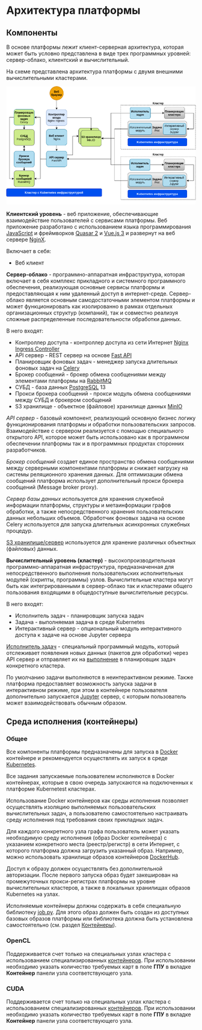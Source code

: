 # Архитектура платформы

## Компоненты

В основе платформы лежит клиент-серверная архитектура, которая может быть условно представлена в виде трех программных уровней: сервер-облако, клиентский и вычислительный.

На схеме представлена архитектура платформы с двумя внешними вычислительными кластерами.

![Архитектура](./images/components_ru.png)

**Клиентский уровень** - веб приложение, обеспечивающие взаимодействие пользователей с сервисами платформы. Веб приложение разработано с использованием языка программирования [JavaScript](https://www.javascript.com/) и фреймворков [Quasar 2](https://quasar.dev/) и [Vue.js 3](https://v3.vuejs.org/) и развернут на веб сервере [NginX](https://nginx.org/en/).

Включает в себя:

- Веб клиент

**Сервер-облако** - программно-аппаратная инфраструктура, которая включает в себя комплекс прикладного и системного программного обеспечения, реализующая основные сервисы платформы и предоставляющая к ним удаленный доступ в интернет-среде. Сервер-облако является основным самодостаточными элементом платформы и может функционировать как изолированно в рамках отдельных организационных структур (компаний), так и совместно реализуя сложные распределенные последовательности обработки данных.

В него входят:

- Контроллер доступа - контроллер доступа из сети Интернет [Nginx Ingress Controller](https://kubernetes.github.io/ingress-nginx/)
- API сервер - REST сервер на основе [Fast API](https://fastapi.tiangolo.com/)
- Планировщик фоновых задач - менеджер запуска длительных фоновых задач на [Celery](https://docs.celeryproject.org/)
- Брокер сообщений - брокер обмена сообщениями между элементами платформы на [RabbitMQ](https://www.rabbitmq.com/)
- СУБД - база данных [PostgreSQL](https://www.postgresql.org/) 13
- Прокси брокера сообщений - прокси модуль обмена сообщениями между СУБД и брокером сообщений
- S3 хранилище - объектное (файловое) хранилище данных [MinIO](https://min.io)

_API сервер_ - базовый компонент, реализующий основную бизнес логику функционирования платформы и обработки пользовательских запросов. Взаимодействие с сервером реализуется с помощью специального открытого API, которое может быть использовано как в программном обеспечении платформы так и в программных продуктах сторонних разработчиков.

_Брокер сообщений_ создает единое пространство обмена сообщениями между серверными компонентами платформы и снижает нагрузку на системы реляционного хранения данных. Для оптимизации обмена сообщений платформа использует дополнительный прокси брокера сообщений (Message broker proxy).

_Сервер базы данных_ используется для хранения служебной информации платформы, структуры и метаинформации графов обработки, а также непосредственного хранения пользовательских данных небольших объемов.
Обработчик фоновых задача на основе Celery используется для запуска длительных асинхронных служебных процедур.

[S3 хранилище/сервер](/docs/desc/s3.md) используется для хранение различных объектных (файловых) данных.

**Вычислительный уровень (кластер)** - высокопроизводительная программно-аппаратная инфраструктура, предназначенная для непосредственного выполнения пользовательских исполнительных модулей (скрипты, программы) узлов.
Вычислительные кластера могут быть как интегрированными в сервер-облако так и кластерами общего пользования входящими в общедоступные вычислительные ресурсы.

В него входят:

- Исполнитель задач - планировщик запуска задач
- Задача - выполняемая задача в среде Kubernetes
- Интерактивный сервер - опциональный модуль интерактивного доступа к задаче на основе Jupyter сервера

[Исполнитель задач](/docs/desc/executor.md) - специальный программный модуль, который отслеживает появления новых данных (пакетов для обработки) через API сервер и отправляет их на [выполнение](#TODO) в планировщик задач конкретного кластера.

По умолчанию задачи выполняются в неинтерактивном режиме. Также платформа предоставляет возможность запуска задачи в интерактивном режиме, при этом в контейнере пользователя дополнительно запускается [Jupyter](https://jupyter.org/) сервер, с которым пользователь может взаимодействовать обычным образом.

## Среда исполнения (контейнеры)

### Общее

Все компоненты платформы предназначены для запуска в [Docker](https://www.docker.com/) контейнере и рекомендуется осуществлять их запуск в среде [Kubernetes](https://kubernetes.io/).

Все задания запускаемые пользователем исполняются в Docker контейнерах, которые в свою очередь запускаются на подключенных к платформе Kubernetest кластерах.

Использование Docker контейнеров как среды исполнения позволяет осуществлять изоляцию выполняемых пользовательских вычислительных задач, а пользователю самостоятельно настраивать среду исполнения под требования своих прикладных задач.

Для каждого конкретного узла графа пользователь может указать необходимую среду исполнения (образ Docker контейнера) с указанием конкретного места (реестр/регистр) в сети Интернет, с которого платформа должна загрузить указанный образ. Например, можно использовать хранилище образов контейнеров [DockerHub](https://hub.docker.com/).

Доступ к образу должен осуществлять без дополнительной авторизации. После первого запуска образ будет закеширован на промежуточных прокси-регистрах платформы на уровне вычислительных кластеров, а также в локальных хранилищах образов Kubernetes на узлах.

Исполняемые контейнеры должны содержать в себя специальную библиотеку [job.py](https://github.com/rndflow/rndflow-job-py). Для этого образ должен быть создан из доступных базовых образов платформы или библиотека должна быть установлена самостоятельно (см. раздел [Контейнеры](/docs/dev/docker.md)).

### OpenCL

Поддерживается счет только на специальных узлах кластера с использованием специализированных [контейнеров](/docs/dev/docker.md#amd-gpu).
При использовании необходимо указать количество требуемых карт в поле **ГПУ** в вкладке **Контейнер** панели узла соответствующего узла.

### CUDA

Поддерживается счет только на специальных узлах кластера с использованием специализированных [контейнеров](/docs/dev/docker.md#nvida-gpu).
При использовании необходимо указать количество требуемых карт в поле **ГПУ** в вкладке **Контейнер** панели узла соответствующего узла.
